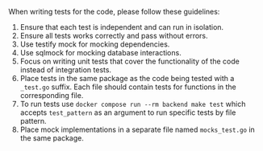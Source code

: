 When writing tests for the code, please follow these guidelines:

1. Ensure that each test is independent and can run in isolation.
2. Ensure all tests works correctly and pass without errors.
3. Use testify mock for mocking dependencies.
4. Use sqlmock for mocking database interactions.
5. Focus on writing unit tests that cover the functionality of the code instead of integration tests.
6. Place tests in the same package as the code being tested with a `_test.go` suffix. Each file should contain tests for
   functions in the corresponding file.
7. To run tests use `docker compose run --rm backend make test` which accepts `test_pattern` as an argument to run
   specific tests by file pattern.
8. Place mock implementations in a separate file named `mocks_test.go` in the same package.